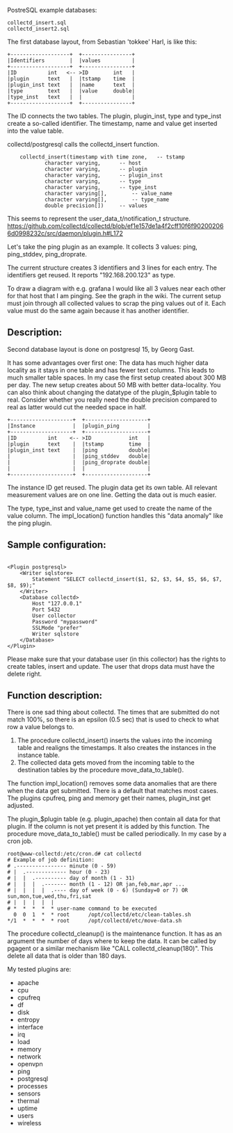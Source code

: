 PostreSQL example databases:

    collectd_insert.sql
    collectd_insert2.sql

The first database layout, from Sebastian 'tokkee' Harl, is like this:

```
+-------------------+  +----------------+
|Identifiers        |  |values          |
+-------------------+  +----------------+
|ID          int   <-- >ID        int   |
|plugin      text   |  |tstamp    time  |
|plugin_inst text   |  |name      text  |
|type        text   |  |value     double|
|type_inst   text   |  |                |
+-------------------+  +----------------+
```

The ID connects the two tables. The plugin, plugin_inst, type and type_inst
create a so-called identifier. The timestamp, name and value get inserted into
the value table.

collectd/postgresql calls the collectd_insert function.
```
	collectd_insert(timestamp with time zone,	-- tstamp
			character varying,		-- host
			character varying,		-- plugin
			character varying,		-- plugin_inst
			character varying,		-- type
			character varying,		-- type_inst
			character varying[],		-- value_name
			character varying[],		-- type_name
			double precision[])		-- values
```

This seems to represent the user_data_t/notification_t structure.
https://github.com/collectd/collectd/blob/ef1e157de1a4f2cff10f6f902002066d0998232c/src/daemon/plugin.h#L172

Let's take the ping plugin as an example. It collects 3 values: ping, ping_stddev, ping_droprate.

The current structure creates 3 identifiers and 3 lines for each entry. The identifiers get reused. It reports "192.168.200.123" as type.

To draw a diagram with e.g. grafana I would like all 3 values near each other for that host that I am pinging. See the graph in the wiki. The current setup must join through all collected values to scrap the ping values out of it. Each value must do the same again because it has another identifier.


Description:
------------

Second database layout is done on postgresql 15, by Georg Gast.

It has some advantages over first one: The data has much higher data locality as it stays in one table and has fewer text columns.
This leads to much smaller table spaces. In my case the first setup created about 300 MB per day. The new setup creates about 50 MB with better data-locality.
You can also think about changing the datatype of the plugin_$plugin table to real. Consider whether you really need the double precision compared to real as latter would cut the needed space in half.

```
+--------------------+  +--------------------+
|Instance            |  |plugin_ping         |
+--------------------+  +--------------------+
|ID          int    <-- >ID            int   |
|plugin      text    |  |tstamp        time  |
|plugin_inst text    |  |ping          double|
|                    |  |ping_stddev   double|
|                    |  |ping_droprate double|
|                    |  |                    |
+--------------------+  +--------------------+
```

The instance ID get reused. The plugin data get its own table. All relevant measurement values are on one line. Getting the data out is much easier.

The type, type_inst and value_name get used to create the name of the value column. The impl_location() function handles this "data anomaly" like the ping plugin.


Sample configuration:
---------------------
```

<Plugin postgresql>
    <Writer sqlstore>
        Statement "SELECT collectd_insert($1, $2, $3, $4, $5, $6, $7, $8, $9);"
    </Writer>
    <Database collectd>
        Host "127.0.0.1"
        Port 5432
        User collector
        Password "mypassword"
        SSLMode "prefer"
        Writer sqlstore
    </Database>
</Plugin>
```
Please make sure that your database user (in this collector) has the rights to create tables, insert and update. The user that drops data must have the delete right.

Function description:
---------------------
There is one sad thing about collectd. The times that are submitted do not match 100%, so there is an epsilon (0.5 sec) that is used to check to what row a value belongs to.
1. The procedure collectd_insert() inserts the values into the incoming table and realigns the timestamps. It also creates the instances in the instance table.
2. The collected data gets moved from the incoming table to the destination tables by the procedure move_data_to_table().

The function impl_location() removes some data anomalies that are there when the data get submitted. There is a default that matches most cases. The plugins cpufreq, ping and memory get their names, plugin_inst get adjusted.

The plugin_$plugin table (e.g. plugin_apache) then contain all data for that plugin.  If the column is not yet present it is added by this function.
The procedure move_data_to_table() must be called periodically. In my case by a cron job.

```
root@www-collectd:/etc/cron.d# cat collectd
# Example of job definition:
# .---------------- minute (0 - 59)
# |  .------------- hour (0 - 23)
# |  |  .---------- day of month (1 - 31)
# |  |  |  .------- month (1 - 12) OR jan,feb,mar,apr ...
# |  |  |  |  .---- day of week (0 - 6) (Sunday=0 or 7) OR sun,mon,tue,wed,thu,fri,sat
# |  |  |  |  |
# *  *  *  *  * user-name command to be executed
  0  0  1  *  * root      /opt/collectd/etc/clean-tables.sh
*/1  *  *  *  * root      /opt/collectd/etc/move-data.sh
```

The procedure collectd_cleanup() is the maintenance function. It has as an argument the number of days where to keep the data. It can be called by pgagent or a similar mechanism like "CALL collectd_cleanup(180)". This delete all data that is older than 180 days.


My tested plugins are:
- apache
- cpu
- cpufreq
- df
- disk
- entropy
- interface
- irq
- load
- memory
- network
- openvpn
- ping
- postgresql
- processes
- sensors
- thermal
- uptime
- users
- wireless

